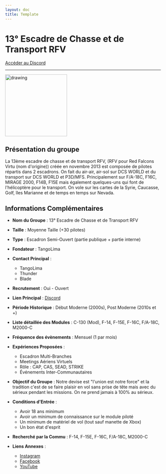 ```yaml
---
layout: doc
title: Template
---
```


# 13° Escadre de Chasse et de Transport RFV

[Accéder au Discord](https://discord.gg/w35BaYfe)

---
<img src="https://www.notion.so/image/https%3A%2F%2Fprod-fillout-oregon-s3.s3.us-west-2.amazonaws.com%2Forgid-44212%2Fflowpublicid-nhX7NPcktCus%2F73910e9c-46db-4c26-8d5f-af4d5b2cd110-6n9wZ1tZPZLmNYpmJzbtDNU9pZP7pyl3V1ghX3Xm0TcAMbPMeu9Ff4VnDS6BdV5KgjPGbIrhJ1D5Rc33c8VCLGUsLQIb5ut2tP5y%2Fdiscord_13_escadre.png?id=53ed49d0-74b6-4413-913c-6a4e3d6a80b1&table=block&spaceId=9b56e4a6-f62a-4da2-8df7-f1b261e8ca6d&width=2000&userId=8bc0c44b-ad57-476a-ade1-0d5a75b79592&cache=v2" alt="drawing" width="200"/>

## Présentation du groupe

La 13ème escadre de chasse et de transport RFV, (RFV pour Red Falcons Virtu (nom d'origine)) créée en novembre 2013 est composée de pilotes répartis dans 2 escadrons. On fait du air-air, air-sol sur DCS WORLD et du transport sur DCS WORLD et P3D/MFS. Principalement sur F/A-18C, F16C, MIRAGE 2000, F14B, F15E mais également quelques-uns qui font de l'hélicoptère pour le transport. On vole sur les cartes de la Syrie, Caucasse, Golf, îles Marianne et de temps en temps sur Nevada.

## Informations Complémentaires

- **Nom du Groupe** : 13° Escadre de Chasse et de Transport RFV
- **Taille** : Moyenne Taille (+30 pilotes)
- **Type** : Escadron Semi-Ouvert (partie publique + partie interne)
- **Fondateur** : TangoLima
- **Contact Principal** : 
  - TangoLima
  - Thunder
  - Blade
- **Recrutement** : Oui - Ouvert
- **Lien Principal** : [Discord](https://discord.gg/w35BaYfe)
- **Période Historique** : Début Moderne (2000s), Post Moderne (2010s et +)
- **Liste détaillée des Modules** : C-130 (Mod), F-14, F-15E, F-16C, F/A-18C, M2000-C
- **Fréquence des évènements** : Mensuel (1 par mois)
- **Expériences Proposées** :
  - Escadron Multi-Branches
  - Meetings Aériens Virtuels
  - Rôle : CAP, CAS, SEAD, STRIKE
  - Événements Inter-Communautaires

- **Objectif du Groupe** : Notre devise est "l'union est notre force" et la tradition c'est de se faire plaisir en vol sans prise de tête mais avec du sérieux pendant les missions. On ne prend jamais à 100% au sérieux.

- **Conditions d'Entrée** :
  - Avoir 18 ans minimum
  - Avoir un minimum de connaissance sur le module piloté
  - Un minimum de matériel de vol (tout sauf manette de Xbox)
  - Un bon état d'esprit

- **Recherché par la Commu** : F-14, F-15E, F-16C, F/A-18C, M2000-C

- **Liens Annexes** :
  - [Instagram](https://instagram.com/13eme_escadre_de_c.t_rfv?igshid=NGExMmI2YTkyZg==)
  - [Facebook](https://www.facebook.com/E.CT.RFV/)
  - [YouTube](https://youtube.com/@E-CT_RFV)

